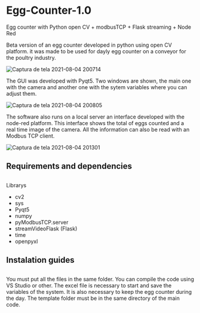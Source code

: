 # Egg-Counter-1.0
Egg counter with Python open CV + modbusTCP + Flask streaming + Node Red

Beta version of an egg counter developed in python using open CV platform. it was made to be used for dayly egg counter on a conveyor for the poultry industry.

![Captura de tela 2021-08-04 200714](https://user-images.githubusercontent.com/43612824/128266766-5c39ea1e-b6ff-4030-a22e-68b5199b7209.png)

The GUI was developed with Pyqt5. Two windows are shown, the main one with the camera and another one with the sytem variables where you can adjust them. 

![Captura de tela 2021-08-04 200805](https://user-images.githubusercontent.com/43612824/128267133-b44da7f2-a1a7-43a4-a587-ff817b5d2733.png)

The software also runs on a local server an interface developed with the node-red platform. This interface shows the total of eggs counted and a real time image of the camera. 
All the information can also be read with an Modbus TCP client.

![Captura de tela 2021-08-04 201301](https://user-images.githubusercontent.com/43612824/128267188-2a54745c-3a3c-47ee-a9f1-b21f5ef04a24.png)

## Requirements and dependencies <h2>

Librarys
* cv2
* sys
* Pyqt5
* numpy
* pyModbusTCP.server 
* streamVideoFlask (Flask)
* time
* openpyxl

##  Instalation guides <h2>

You must put all the files in the same folder. 
You can compile the code using VS Studio or other.
The excel file is necessary to start and save the variables of the system. It is also necessary to keep the egg counter during the day.
The template folder must be in the same directory of the main code.
